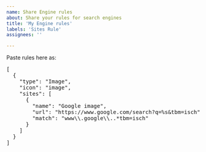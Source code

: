 ```yaml
---
name: Share Engine rules
about: Share your rules for search engines
title: 'My Engine rules'
labels: 'Sites Rule'
assignees: ''

---
```


Paste rules here as:
<pre>
[
  {
    "type": "Image",
    "icon": "image",
    "sites": [
      {
        "name": "Google image",
        "url": "https://www.google.com/search?q=%s&tbm=isch",
        "match": "www\\.google\\..*tbm=isch"
      }
    ]
  }
]
</pre>
